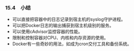 ### 15.4　小结

+ 可以直接把容器中的日志记录到宿主机的syslog守护进程。
+ 可以把Docker日志的输出捕获到宿主机级别的服务。
+ 可以使用cAdvisor监控容器的性能。
+ 限制和控制容器对CPU、内核和内存资源的使用。
+ Docker有一些奇妙的用法，如成为cron交付工具和备份系统。



